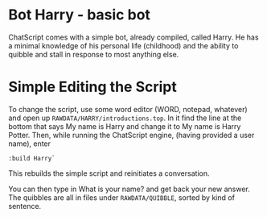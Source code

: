 # Bot Harry - basic bot

ChatScript comes with a simple bot, already compiled, called Harry. He has a minimal knowledge of
his personal life (childhood) and the ability to quibble and stall in response to most anything else.

# Simple Editing the Script
To change the script, use some word editor (WORD, notepad, whatever) and open up
`RAWDATA/HARRY/introductions.top`. In it find the line at the bottom that says My name is Harry
and change it to My name is Harry Potter. Then, while running the ChatScript engine, (having
provided a user name), enter 
```
:build Harry`
```

This rebuilds the simple script and reinitiates a conversation.

You can then type in What is your name? and get back your new answer. The quibbles are all in files
under `RAWDATA/QUIBBLE`, sorted by kind of sentence.

